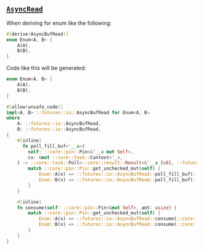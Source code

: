 ## [`AsyncRead`](https://rust-lang-nursery.github.io/futures-api-docs/0.3.0-alpha.16/futures/io/trait.AsyncRead.html)

When deriving for enum like the following:

```rust
#[derive(AsyncBufRead)]
enum Enum<A, B> {
    A(A),
    B(B),
}
```

Code like this will be generated:

```rust
enum Enum<A, B> {
    A(A),
    B(B),
}

#[allow(unsafe_code)]
impl<A, B> ::futures::io::AsyncBufRead for Enum<A, B>
where
    A: ::futures::io::AsyncBufRead,
    B: ::futures::io::AsyncBufRead,
{
    #[inline]
      fn poll_fill_buf<'__a>(
        self: ::core::pin::Pin<&'__a mut Self>,
        cx: &mut ::core::task::Context<'_>,
    ) -> ::core::task::Poll<::core::result::Result<&'__a [u8], ::futures::io::Error>>;
        match ::core::pin::Pin::get_unchecked_mut(self) {
            Enum::A(x) => ::futures::io::AsyncBufRead::poll_fill_buf(::core::pin::Pin::new_unchecked(x), cx),
            Enum::B(x) => ::futures::io::AsyncBufRead::poll_fill_buf(::core::pin::Pin::new_unchecked(x), cx),
        }
    }

    #[inline]
    fn consume(self: ::core::pin::Pin<&mut Self>, amt: usize) {
        match ::core::pin::Pin::get_unchecked_mut(self) {
            Enum::A(x) => ::futures::io::AsyncBufRead::consume(::core::pin::Pin::new_unchecked(x), amt),
            Enum::B(x) => ::futures::io::AsyncBufRead::consume(::core::pin::Pin::new_unchecked(x), amt),
        }
    }
}
```
